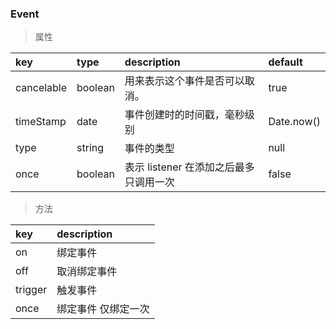 ### Event

> 属性

| key | type | description | default |
| :- | :- | :- | :- |
| cancelable | boolean | 用来表示这个事件是否可以取消。 | true |
| timeStamp | date | 事件创建时的时间戳，毫秒级别 | Date.now() |
| type  | string | 事件的类型 | null | 
| once  | boolean | 表示 listener 在添加之后最多只调用一次 | false |

> 方法

| key | description |
| :- | :- |
| on | 绑定事件 |
| off | 取消绑定事件 |
| trigger | 触发事件 |
| once | 绑定事件 仅绑定一次 |